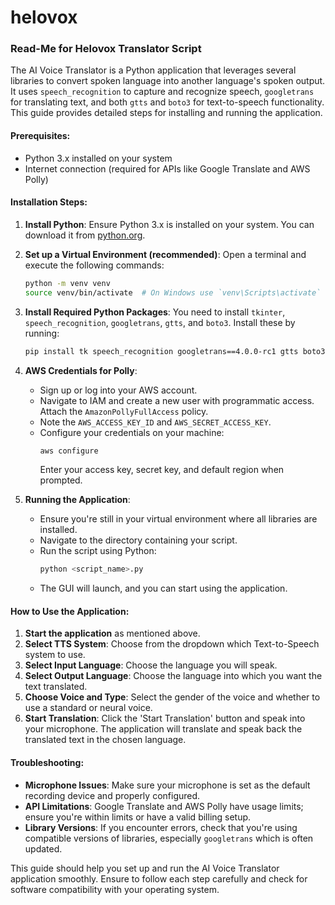 # helovox

### Read-Me for Helovox Translator Script

The AI Voice Translator is a Python application that leverages several libraries to convert spoken language into another language's spoken output. It uses `speech_recognition` to capture and recognize speech, `googletrans` for translating text, and both `gtts` and `boto3` for text-to-speech functionality. This guide provides detailed steps for installing and running the application.

#### Prerequisites:
- Python 3.x installed on your system
- Internet connection (required for APIs like Google Translate and AWS Polly)

#### Installation Steps:

1. **Install Python**: Ensure Python 3.x is installed on your system. You can download it from [python.org](https://www.python.org/downloads/).

2. **Set up a Virtual Environment (recommended)**:
   Open a terminal and execute the following commands:
   ```bash
   python -m venv venv
   source venv/bin/activate  # On Windows use `venv\Scripts\activate`
   ```

3. **Install Required Python Packages**:
   You need to install `tkinter`, `speech_recognition`, `googletrans`, `gtts`, and `boto3`. Install these by running:
   ```bash
   pip install tk speech_recognition googletrans==4.0.0-rc1 gtts boto3
   ```

4. **AWS Credentials for Polly**:
   - Sign up or log into your AWS account.
   - Navigate to IAM and create a new user with programmatic access. Attach the `AmazonPollyFullAccess` policy.
   - Note the `AWS_ACCESS_KEY_ID` and `AWS_SECRET_ACCESS_KEY`.
   - Configure your credentials on your machine:
     ```bash
     aws configure
     ```
     Enter your access key, secret key, and default region when prompted.

5. **Running the Application**:
   - Ensure you're still in your virtual environment where all libraries are installed.
   - Navigate to the directory containing your script.
   - Run the script using Python:
     ```bash
     python <script_name>.py
     ```
   - The GUI will launch, and you can start using the application.

#### How to Use the Application:

1. **Start the application** as mentioned above.
2. **Select TTS System**: Choose from the dropdown which Text-to-Speech system to use.
3. **Select Input Language**: Choose the language you will speak.
4. **Select Output Language**: Choose the language into which you want the text translated.
5. **Choose Voice and Type**: Select the gender of the voice and whether to use a standard or neural voice.
6. **Start Translation**: Click the 'Start Translation' button and speak into your microphone. The application will translate and speak back the translated text in the chosen language.

#### Troubleshooting:

- **Microphone Issues**: Make sure your microphone is set as the default recording device and properly configured.
- **API Limitations**: Google Translate and AWS Polly have usage limits; ensure you're within limits or have a valid billing setup.
- **Library Versions**: If you encounter errors, check that you're using compatible versions of libraries, especially `googletrans` which is often updated.

This guide should help you set up and run the AI Voice Translator application smoothly. Ensure to follow each step carefully and check for software compatibility with your operating system.
